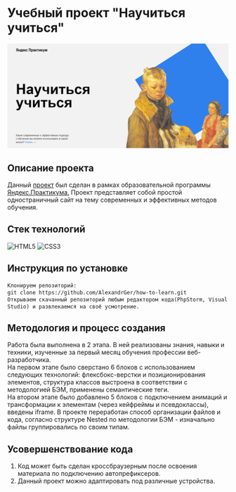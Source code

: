 <h1>Учебный проект "Научиться учиться"</h1>

<a href="https://alexandrger.github.io/how-to-learn/" target="blank">
<img src='./images/Скрин-проекта.png'>
</a>

<h2>Описание проекта</h2>

Данный [проект](https://alexandrger.github.io/how-to-learn/) был сделан в рамках образовательной программы [Яндекс.Практикума.](https://practicum.yandex.ru/) Проект представляет собой простой одностраничный сайт на тему современных и эффективных методов обучения.

<h2>Стек технологий</h2>

![HTML5](https://img.shields.io/badge/html5-%23E34F26.svg?style=for-the-badge&logo=html5&logoColor=white)
![CSS3](https://img.shields.io/badge/css3-%231572B6.svg?style=for-the-badge&logo=css3&logoColor=white)

<h2>Инструкция по установке</h2>

```
Клонируем репозиторий:
git clone https://github.com/AlexandrGer/how-to-learn.git
Открываем скачанный репозиторий любым редактором кода(PhpStorm, Visual Studio) и развлекаемся на своё усмотрение.
```

<h2>Методология и процесс создания</h2>
Работа была выполнена в 2 этапа. В ней реализованы знания, навыки и техники, изученные за первый месяц обучения профессии веб-разработчика.<br>
На первом этапе было сверстано 6 блоков с использованием следующих технологий: флексбокс-верстки и позиционирования элементов, структура классов выстроена в соответствии с методологией БЭМ, применены семантические теги.<br>
На втором этапе было добавлено 5 блоков с подключением анимаций и трансформации к элементам (через кейфреймы и псевдоклассы), введены iframe. В проекте переработан способ организации файлов и кода, согласно структуре Nested по методологии БЭМ - изначально файлы группировались по своим типам.

<h2>Усовершенствование кода</h2>

1. Код может быть сделан кроссбраузерным после освоения материала по подключению автопрефиксеров.<br>
2. Данный проект можно адаптировать под различные устройства.
